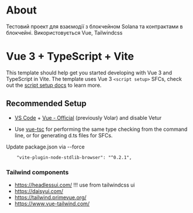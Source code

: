 # About
Тестовий проект для взаємодії з блокчейном Solana та контрактами в блокчейні. Використовується Vue, Tailwindcss

# Vue 3 + TypeScript + Vite

This template should help get you started developing with Vue 3 and TypeScript in Vite. The template uses Vue 3 `<script setup>` SFCs, check out the [script setup docs](https://v3.vuejs.org/api/sfc-script-setup.html#sfc-script-setup) to learn more.

## Recommended Setup

- [VS Code](https://code.visualstudio.com/) + [Vue - Official](https://marketplace.visualstudio.com/items?itemName=Vue.volar) (previously Volar) and disable Vetur

- Use [vue-tsc](https://github.com/vuejs/language-tools/tree/master/packages/tsc) for performing the same type checking from the command line, or for generating d.ts files for SFCs.


Update package.json via --force 
```
    "vite-plugin-node-stdlib-browser": "^0.2.1",
```

### Tailwind components
- https://headlessui.com/ !!! use from tailwindcss ui
- https://daisyui.com/
- https://tailwind.primevue.org/
- https://www.vue-tailwind.com/